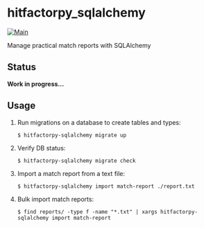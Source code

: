 # hitfactorpy_sqlalchemy

[![Main](https://github.com/cahna/hitfactorpy_sqlalchemy/actions/workflows/main.yaml/badge.svg)](https://github.com/cahna/hitfactorpy_sqlalchemy/actions/workflows/main.yaml)

Manage practical match reports with SQLAlchemy

## Status

**Work in progress...**

## Usage

1. Run migrations on a database to create tables and types:
    ```console
    $ hitfactorpy-sqlalchemy migrate up
    ```
2. Verify DB status:
    ```console
    $ hitfactorpy-sqlalchemy migrate check
    ```
3. Import a match report from a text file:
    ```console
    $ hitfactorpy-sqlalchemy import match-report ./report.txt
    ```
4. Bulk import match reports:
    ```console
    $ find reports/ -type f -name "*.txt" | xargs hitfactorpy-sqlalchemy import match-report
    ```
